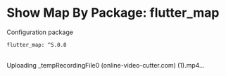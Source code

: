 # Show Map By Package: flutter_map

Configuration package
<br/>
```
flutter_map: ^5.0.0
```
<br/>
Uploading _tempRecordingFile0 (online-video-cutter.com) (1).mp4…


